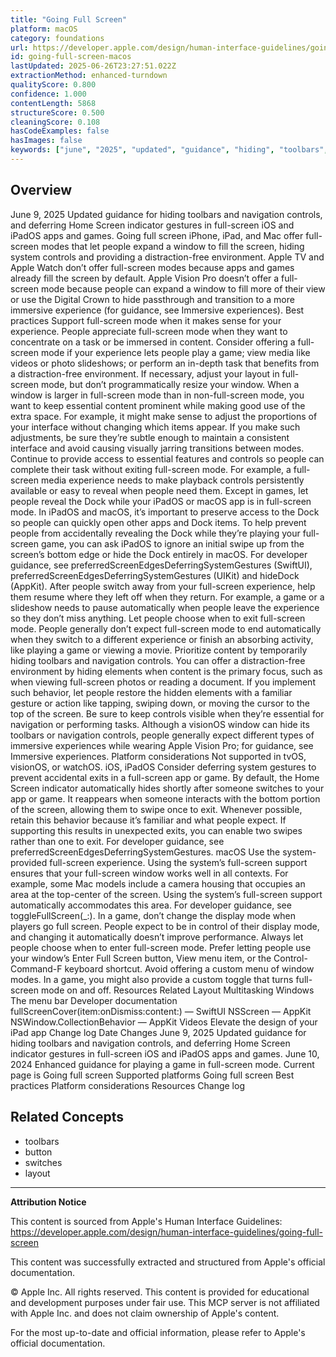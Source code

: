 ```yaml
---
title: "Going Full Screen"
platform: macOS
category: foundations
url: https://developer.apple.com/design/human-interface-guidelines/going-full-screen
id: going-full-screen-macos
lastUpdated: 2025-06-26T23:27:51.022Z
extractionMethod: enhanced-turndown
qualityScore: 0.800
confidence: 1.000
contentLength: 5868
structureScore: 0.500
cleaningScore: 0.108
hasCodeExamples: false
hasImages: false
keywords: ["june", "2025", "updated", "guidance", "hiding", "toolbars", "navigation", "controls", "deferring", "home"]
---
```

## Overview

June 9, 2025 Updated guidance for hiding toolbars and navigation controls, and deferring Home Screen indicator gestures in full-screen iOS and iPadOS apps and games. Going full screen iPhone, iPad, and Mac offer full-screen modes that let people expand a window to fill the screen, hiding system controls and providing a distraction-free environment. Apple TV and Apple Watch don’t offer full-screen modes because apps and games already fill the screen by default. Apple Vision Pro doesn’t offer a full-screen mode because people can expand a window to fill more of their view or use the Digital Crown to hide passthrough and transition to a more immersive experience (for guidance, see Immersive experiences). Best practices Support full-screen mode when it makes sense for your experience. People appreciate full-screen mode when they want to concentrate on a task or be immersed in content. Consider offering a full-screen mode if your experience lets people play a game; view media like videos or photo slideshows; or perform an in-depth task that benefits from a distraction-free environment. If necessary, adjust your layout in full-screen mode, but don’t programmatically resize your window. When a window is larger in full-screen mode than in non-full-screen mode, you want to keep essential content prominent while making good use of the extra space. For example, it might make sense to adjust the proportions of your interface without changing which items appear. If you make such adjustments, be sure they’re subtle enough to maintain a consistent interface and avoid causing visually jarring transitions between modes. Continue to provide access to essential features and controls so people can complete their task without exiting full-screen mode. For example, a full-screen media experience needs to make playback controls persistently available or easy to reveal when people need them. Except in games, let people reveal the Dock while your iPadOS or macOS app is in full-screen mode. In iPadOS and macOS, it’s important to preserve access to the Dock so people can quickly open other apps and Dock items. To help prevent people from accidentally revealing the Dock while they’re playing your full-screen game, you can ask iPadOS to ignore an initial swipe up from the screen’s bottom edge or hide the Dock entirely in macOS. For developer guidance, see preferredScreenEdgesDeferringSystemGestures (SwiftUI), preferredScreenEdgesDeferringSystemGestures (UIKit) and hideDock (AppKit). After people switch away from your full-screen experience, help them resume where they left off when they return. For example, a game or a slideshow needs to pause automatically when people leave the experience so they don’t miss anything. Let people choose when to exit full-screen mode. People generally don’t expect full-screen mode to end automatically when they switch to a different experience or finish an absorbing activity, like playing a game or viewing a movie. Prioritize content by temporarily hiding toolbars and navigation controls. You can offer a distraction-free environment by hiding elements when content is the primary focus, such as when viewing full-screen photos or reading a document. If you implement such behavior, let people restore the hidden elements with a familiar gesture or action like tapping, swiping down, or moving the cursor to the top of the screen. Be sure to keep controls visible when they’re essential for navigation or performing tasks. Although a visionOS window can hide its toolbars or navigation controls, people generally expect different types of immersive experiences while wearing Apple Vision Pro; for guidance, see Immersive experiences. Platform considerations Not supported in tvOS, visionOS, or watchOS. iOS, iPadOS Consider deferring system gestures to prevent accidental exits in a full-screen app or game. By default, the Home Screen indicator automatically hides shortly after someone switches to your app or game. It reappears when someone interacts with the bottom portion of the screen, allowing them to swipe once to exit. Whenever possible, retain this behavior because it’s familiar and what people expect. If supporting this results in unexpected exits, you can enable two swipes rather than one to exit. For developer guidance, see preferredScreenEdgesDeferringSystemGestures. macOS Use the system-provided full-screen experience. Using the system’s full-screen support ensures that your full-screen window works well in all contexts. For example, some Mac models include a camera housing that occupies an area at the top-center of the screen. Using the system’s full-screen support automatically accommodates this area. For developer guidance, see toggleFullScreen(\_:). In a game, don’t change the display mode when players go full screen. People expect to be in control of their display mode, and changing it automatically doesn’t improve performance. Always let people choose when to enter full-screen mode. Prefer letting people use your window’s Enter Full Screen button, View menu item, or the Control-Command-F keyboard shortcut. Avoid offering a custom menu of window modes. In a game, you might also provide a custom toggle that turns full-screen mode on and off. Resources Related Layout Multitasking Windows The menu bar Developer documentation fullScreenCover(item:onDismiss:content:) — SwiftUI NSScreen — AppKit NSWindow.CollectionBehavior — AppKit Videos Elevate the design of your iPad app Change log Date Changes June 9, 2025 Updated guidance for hiding toolbars and navigation controls, and deferring Home Screen indicator gestures in full-screen iOS and iPadOS apps and games. June 10, 2024 Enhanced guidance for playing a game in full-screen mode. Current page is Going full screen Supported platforms Going full screen Best practices Platform considerations Resources Change log

## Related Concepts

- toolbars
- button
- switches
- layout

---

**Attribution Notice**

This content is sourced from Apple's Human Interface Guidelines: https://developer.apple.com/design/human-interface-guidelines/going-full-screen

This content was successfully extracted and structured from Apple's official documentation.

© Apple Inc. All rights reserved. This content is provided for educational and development purposes under fair use. This MCP server is not affiliated with Apple Inc. and does not claim ownership of Apple's content.

For the most up-to-date and official information, please refer to Apple's official documentation.

